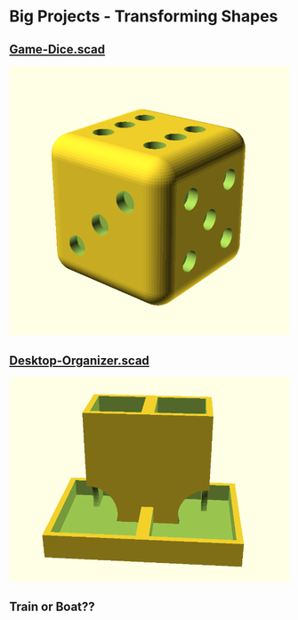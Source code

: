 # Big Projects - Transforming Shapes

## [Game-Dice.scad](Game-Dice.scad)

![Game-Dice](screenshots/Game-Dice.png)


## [Desktop-Organizer.scad](Desktop-Organizer.scad)

![Desktop-Organizer](screenshots/Desktop-Organizer.png)


## Train or Boat??